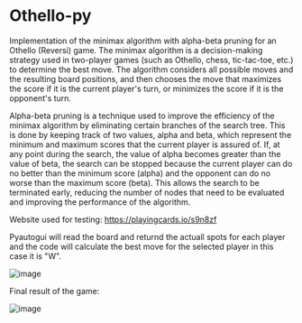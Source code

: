 # Othello-py


Implementation of the minimax algorithm with alpha-beta pruning for an Othello (Reversi) game. 
The minimax algorithm is a decision-making strategy used in two-player games (such as Othello, chess, tic-tac-toe, etc.) to determine the best move. 
The algorithm considers all possible moves and the resulting board positions, and then chooses the move that maximizes the score if it is the current player's turn, 
or minimizes the score if it is the opponent's turn.

Alpha-beta pruning is a technique used to improve the efficiency of the minimax algorithm by eliminating certain branches of the search tree. 
This is done by keeping track of two values, alpha and beta, which represent the minimum and maximum scores that the current player is assured of. 
If, at any point during the search, the value of alpha becomes greater than the value of beta, 
the search can be stopped because the current player can do no better than the minimum score (alpha) and 
the opponent can do no worse than the maximum score (beta). This allows the search to be terminated early, reducing the number of nodes that need to 
be evaluated and improving the performance of the algorithm.

Website used for testing: https://playingcards.io/s9n8zf

Pyautogui will read the board and returnd the actuall spots for each player and the code will calculate the best move for the selected player in this case it is "W".

![image](https://user-images.githubusercontent.com/76017518/210290595-2f5301aa-ae10-4b6d-bf5d-dda0aaa3d7fb.png)

Final result of the game:

![image](https://user-images.githubusercontent.com/76017518/210291010-86b31f11-fa92-4f19-9745-267f94cee91b.png)
